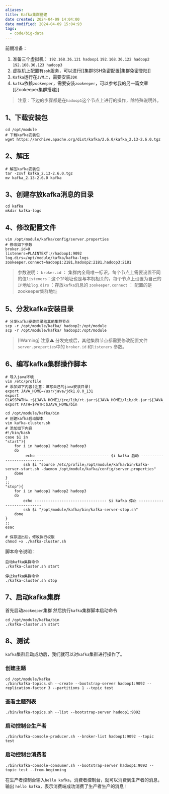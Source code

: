 ```yaml
---
aliases: 
title: Kafka集群搭建
date created: 2024-04-09 14:04:00
date modified: 2024-04-09 15:04:93
tags:
  - code/big-data
---
```

前期准备：
1. 准备三个虚拟机： `192.168.36.121 hadoop1` `192.168.36.122 hadoop2` `192.168.36.123 hadoop3`
2. 虚拟机上配置有`ssh`服务，可以进行[[集群SSH免密配置|集群免密登陆]]
3. `Kafka`运行在`JVM`上，需要安装`JDK`
4. `kafka`依赖`zookeeper`，需要安装`zookeeper`，可以参考我的另一篇文章[[Zookeeper集群搭建]]

> 注意：下边的步骤都是在`hadoop1`这个节点上进行的操作，除特殊说明外。

## 1、下载安装包

```shell
cd /opt/module
# 下载kafka安装包
wget https://archive.apache.org/dist/kafka/2.6.0/kafka_2.13-2.6.0.tgz
```

## 2、解压

```shell
# 解压kafka安装包
tar -zxvf kafka_2.13-2.6.0.tgz
mv kafka_2.13-2.6.0 kafka
```

## 3、创建存放kafka消息的目录

```shell
cd kafka
mkdir kafka-logs
```

## 4、修改配置文件

```shell
vim /opt/module/kafka/config/server.properties
# 修改如下参数
broker.id=0 
listeners=PLAINTEXT://hadoop1:9092
log.dirs=/opt/module/kafka/kafka-logs
zookeeper.connect=hadoop1:2181,hadoop2:2181,hadoop3:2181
```

> 参数说明： `broker.id` ： 集群内全局唯一标识，每个节点上需要设置不同的值`listeners`：这个`IP`地址也是与本机相关的，每个节点上设置为自己的`IP`地址`log.dirs` ：存放`kafka`消息的 `zookeeper.connect` ： 配置的是zookeeper集群地址

## 5、分发kafka安装目录

```shell
# 分发kafka安装目录给其他集群节点
scp -r /opt/module/kafka/ hadoop2:/opt/module
scp -r /opt/module/kafka/ hadoop3:/opt/module
```


> [!Warning] 注意⚠️
分发完成后，其他集群节点都需要修改配置文件`server.properties`中的 `broker.id` 和`listeners` 参数。

## 6、编写kafka集群操作脚本

```shell
# 导入java环境
vim /etc/profile
# 添加如下内容(注意：填写自己的java安装目录)
export JAVA_HOME=/usr/java/jdk1.8.0_131
export CLASSPATH=.:${JAVA_HOME}/jre/lib/rt.jar:${JAVA_HOME}/lib/dt.jar:${JAVA_HOME}/lib/tools.jar
export PATH=$PATH:$JAVA_HOME/bin

cd /opt/module/kafka/bin
# 创建kafka启动脚本
vim kafka-cluster.sh
# 添加如下内容
#!/bin/bash
case $1 in
"start"){
	for i in hadoop1 hadoop2 hadoop3
	do 
		 echo -------------------------------- $i kafka 启动 ---------------------------
		ssh $i "source /etc/profile;/opt/module/kafka/bin/kafka-server-start.sh -daemon /opt/module/kafka/config/server.properties"
	done
}
;;
"stop"){
	for i in hadoop1 hadoop2 hadoop3
	do
		echo -------------------------------- $i kafka 停止 ---------------------------
		ssh $i "/opt/module/kafka/bin/kafka-server-stop.sh"
	done
}
;;
esac

# 保存退出后，修改执行权限
chmod +x ./kafka-cluster.sh
```

脚本命令说明：

```shell
启动kafka集群命令
./kafka-cluster.sh start

停止kafka集群命令
./kafka-cluster.sh stop
```

## 7、启动kafka集群

首先启动`zookeeper`集群 然后执行`kafka`集群脚本启动命令

```shell
cd /opt/module/kafka/bin
./kafka-cluster.sh start
```

## 8、测试

`kafka`集群启动成功后，我们就可以对`kafka`集群进行操作了。

### 创建主题

```shell
cd /opt/module/kafka
./bin/kafka-topics.sh --create --bootstrap-server hadoop1:9092 --replication-factor 3 --partitions 1 --topic test
```

### 查看主题列表

```shell
./bin/kafka-topics.sh --list --bootstrap-server hadoop1:9092
```

### 启动控制台生产者

```shell
./bin/kafka-console-producer.sh --broker-list hadoop1:9092 --topic test
```

### 启动控制台消费者

```shell
./bin/kafka-console-consumer.sh --bootstrap-server hadoop1:9092 --topic test --from-beginning
```

在生产者控制台输入`hello kafka`，消费者控制台，就可以消费到生产者的消息，输出 `hello kafka`，表示消费端成功消费了生产者生产的消息！